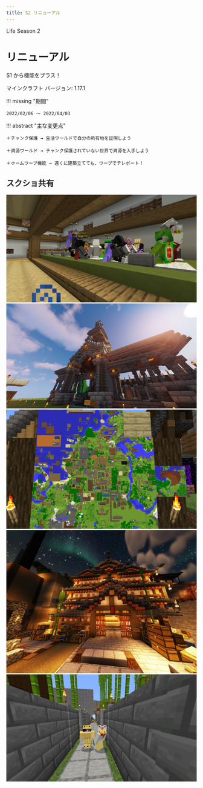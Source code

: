 ```yaml
---
title: S2 リニューアル
---
```


Life Season 2

# リニューアル

S1 から機能をプラス！

マインクラフト バージョン: 1.17.1

!!! missing "期間"

    2022/02/06 ～ 2022/04/03

!!! abstract "主な変更点"

    ＋チャンク保護 → 生活ワールドで自分の所有地を証明しよう

    ＋資源ワールド → チャンク保護されていない世界で資源を入手しよう

    ＋ホームワープ機能 → 遠くに建築立てても、ワープでテレポート！

## スクショ共有

![01](./s2/01.webp)
![02](./s2/02.webp)
![03](./s2/03.webp)
![04](./s2/04.webp)
![05](./s2/05.webp)
